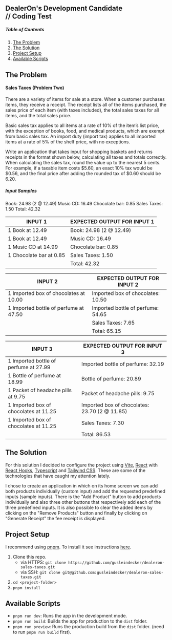 ## DealerOn's Development Candidate<br>// Coding Test

##### Table of Contents
1. [The Problem](#problem)
2. [The Solution](#solution)
3. [Project Setup](#setup)
3. [Available Scripts](#scripts)
## <a name="problem"></a>The Problem

#### Sales Taxes (Problem Two)
There are a variety of items for sale at a store. When a customer purchases items, they receive a receipt. The receipt lists all of the items purchased, the sales price of each item (with taxes included), the total sales taxes for all items, and the total sales price.

Basic sales tax applies to all items at a rate of 10% of the item’s list price, with the exception of books, food, and medical products, which are exempt from basic sales tax. An import duty (import tax) applies to all imported items at a rate of 5% of the shelf price, with no exceptions.

Write an application that takes input for shopping baskets and returns receipts in the format shown below, calculating all taxes and totals correctly. When calculating the sales tax, round the value up to the nearest 5 cents. For example, if a taxable item costs \$5.60, an exact 10% tax would be \$0.56, and the final price after adding the rounded tax of \$0.60 should be 6.20.

##### Input Samples
Book: 24.98 (2 @ 12.49)
Music CD: 16.49
Chocolate bar: 0.85
Sales Taxes: 1.50
Total: 42.32

| INPUT 1                  | EXPECTED OUTPUT FOR INPUT 1 |
| ------------------------ | --------------------------- |
| 1 Book at 12.49          | Book: 24.98 (2 @ 12.49)     |
| 1 Book at 12.49          | Music CD: 16.49             |
| 1 Music CD at 14.99      | Chocolate bar: 0.85         |
| 1 Chocolate bar at 0.85  | Sales Taxes: 1.50           |
|                          | Total: 42.32                |

| INPUT 2                                | EXPECTED OUTPUT FOR INPUT 2        |
| -------------------------------------- | ---------------------------------- |
| 1 Imported box of chocolates at 10.00  | Imported box of chocolates: 10.50  |
| 1 Imported bottle of perfume at 47.50  | Imported bottle of perfume: 54.65  |
|                                        | Sales Taxes: 7.65                  |
|                                        | Total: 65.15                       |

| INPUT 3                                | EXPECTED OUTPUT FOR INPUT 3                    |
| -------------------------------------- | ---------------------------------------------- |
| 1 Imported bottle of perfume at 27.99  | Imported bottle of perfume: 32.19              |
| 1 Bottle of perfume at 18.99           | Bottle of perfume: 20.89                       |
| 1 Packet of headache pills at 9.75     | Packet of headache pills: 9.75                 |
| 1 Imported box of chocolates at 11.25  | Imported box of chocolates: 23.70 (2 @ 11.85)  |
| 1 Imported box of chocolates at 11.25  | Sales Taxes: 7.30                              |
|                                        | Total: 86.53                                   |
## <a name="solution"></a>The Solution
For this solution I decided to configure the project using [Vite](https://vitejs.dev/), [React](https://reactjs.org/) with [React Hooks](https://reactjs.org/docs/hooks-intro.html), [Typescript](https://www.typescriptlang.org/) and [Tailwind CSS](https://tailwindcss.com/). These are some of the technologies that have caught my attention lately.

I chose to create an application in which on its home screen we can add both products individually (custom input) and add the requested predefined inputs (sample inputs). There is the "Add Product" button to add products individually and also three other buttons that respectively add each of the three predefined inputs. It is also possible to clear the added items by clicking on the "Remove Products" button and finally by clicking on "Generate Receipt" the fee receipt is displayed.

## <a name="setup"></a>Project Setup
I recommend using [pnpm](https://pnpm.io/). To install it see instructions [here](https://pnpm.io/installation).
1. Clone this repo.
    - via HTTPS: `git clone https://github.com/gusleindecker/dealeron-sales-taxes.git`
    - via SSH: `git clone git@github.com:gusleindecker/dealeron-sales-taxes.git`
2. `cd <project-folder>`
3. `pnpm install`
## <a name="scripts"></a>Available Scripts
- `pnpm run dev`: Runs the app in the development mode.
- `pnpm run build`: Builds the app for production to the `dist` folder.
- `pnpm run preview`: Runs the production build from the `dist` folder. (need to run `pnpm run build` first).